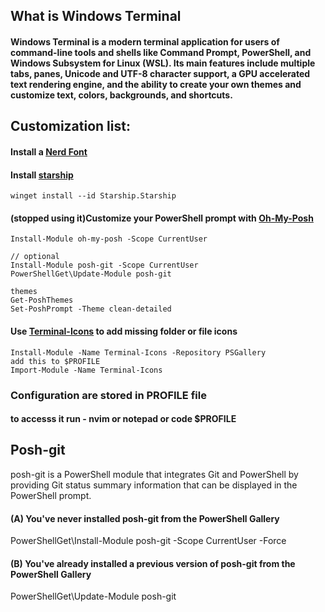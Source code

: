 ## What is Windows Terminal
#### Windows Terminal is a modern terminal application for users of command-line tools and shells like Command Prompt, PowerShell, and Windows Subsystem for Linux (WSL). Its main features include multiple tabs, panes, Unicode and UTF-8 character support, a GPU accelerated text rendering engine, and the ability to create your own themes and customize text, colors, backgrounds, and shortcuts.

## Customization list:
#### Install a [Nerd Font](https://www.nerdfonts.com/)
#### Install [starship](https://starship.rs/)

```
winget install --id Starship.Starship
```

#### (stopped using it)Customize your PowerShell prompt with [Oh-My-Posh](https://github.com/JanDeDobbeleer/oh-my-posh)
```
Install-Module oh-my-posh -Scope CurrentUser

// optional
Install-Module posh-git -Scope CurrentUser
PowerShellGet\Update-Module posh-git

themes
Get-PoshThemes
Set-PoshPrompt -Theme clean-detailed
```

#### Use [Terminal-Icons](https://github.com/devblackops/Terminal-Icons) to add missing folder or file icons
```
Install-Module -Name Terminal-Icons -Repository PSGallery
add this to $PROFILE
Import-Module -Name Terminal-Icons

```

### Configuration are stored in PROFILE file
#### to accesss it run - nvim or notepad or code $PROFILE ####

## Posh-git
posh-git is a PowerShell module that integrates Git and PowerShell by providing Git status summary information that can be displayed in the PowerShell prompt.
#### (A) You've never installed posh-git from the PowerShell Gallery
PowerShellGet\Install-Module posh-git -Scope CurrentUser -Force
#### (B) You've already installed a previous version of posh-git from the PowerShell Gallery
PowerShellGet\Update-Module posh-git


